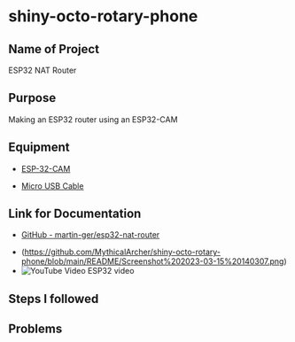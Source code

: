 # shiny-octo-rotary-phone

## Name of Project
ESP32 NAT Router

## Purpose
Making an ESP32 router using an ESP32-CAM

## Equipment
* [ESP-32-CAM](https://www.amazon.com/dp/B08P2578LV?psc=1&ref=ppx_yo2ov_dt_b_product_details)

* [Micro USB Cable](https://www.amazon.com/s?k=micro+usb+data+cable&i=electronics&crid=4PN6AX80VZNU&sprefix=micro+usb+data+cable%2Celectronics%2C131&ref=nb_sb_noss_1)

## Link for Documentation
* [GitHub - martin-ger/esp32-nat-router](https://github.com/martin-ger/esp32_nat_router)

- (https://github.com/MythicalArcher/shiny-octo-rotary-phone/blob/main/README/Screenshot%202023-03-15%20140307.png)
- ![YouTube Video ESP32 video](https://youtu.be/41Lymi6rXA8?list=PLLikBZAto8K7zrkQQYOfoY9404SBhXeQr)

## Steps I followed

## Problems
